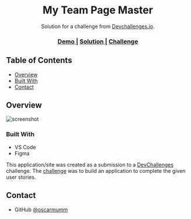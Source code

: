 <!-- Please update value in the {}  -->

<h1 align="center">My Team Page Master</h1>

<div align="center">
   Solution for a challenge from  <a href="http://devchallenges.io" target="_blank">Devchallenges.io</a>.
</div>

<div align="center">
  <h3>
    <a href="https://bespoke-tulumba-e06e09.netlify.app/">
      Demo
    </a>
    <span> | </span>
    <a href="https://github.com/oscarmumm/my-team-page-master">
      Solution
    </a>
    <span> | </span>
    <a href="https://devchallenges.io/challenges/hhmesazsqgKXrTkYkt0U">
      Challenge
    </a>
  </h3>
</div>

<!-- TABLE OF CONTENTS -->

## Table of Contents

- [Overview](#overview)
- [Built With](#built-with)
- [Contact](#contact)

<!-- OVERVIEW -->

## Overview

![screenshot](https://github.com/oscarmumm/my-team-page-master/blob/main/Captura%20de%20pantalla%202022-08-07%20144012.png)

### Built With

<!-- This section should list any major frameworks that you built your project using. Here are a few examples.-->

- VS Code
- Figma

This application/site was created as a submission to a [DevChallenges](https://devchallenges.io/challenges) challenge. The [challenge](https://devchallenges.io/challenges/hhmesazsqgKXrTkYkt0U) was to build an application to complete the given user stories.

## Contact

- GitHub [@oscarmumm](https://{github.com/oscarmumm})
